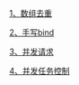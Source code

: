 [1、数组去重](./article/数组去重.md)

[2、手写bind](./article/手写bind.md)

[3、并发请求](./article/并发请求.md)

[4、并发任务控制](./article/并发任务控制.md)

